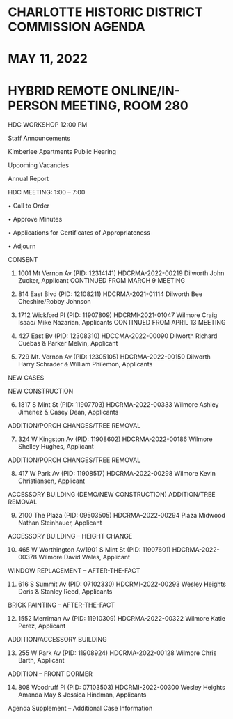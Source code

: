 # CHARLOTTE HISTORIC DISTRICT COMMISSION AGENDA

# MAY 11, 2022

# HYBRID REMOTE ONLINE/IN-PERSON MEETING, ROOM 280

HDC WORKSHOP 12:00 PM

Staff Announcements

Kimberlee Apartments Public Hearing

Upcoming Vacancies

Annual Report

HDC MEETING: 1:00 – 7:00

• Call to Order

• Approve Minutes

• Applications for Certificates of Appropriateness

• Adjourn

CONSENT

1. 1001 Mt Vernon Av (PID: 12314141)
HDCRMA-2022-00219
Dilworth
John Zucker, Applicant
CONTINUED FROM MARCH 9 MEETING

2. 814 East Blvd (PID: 12108211)
HDCRMA-2021-01114
Dilworth
Bee Cheshire/Robby Johnson

3. 1712 Wickford Pl (PID: 11907809)
HDCRMI-2021-01047
Wilmore
Craig Isaac/ Mike Nazarian, Applicants
CONTINUED FROM APRIL 13 MEETING

4. 427 East Bv (PID: 12308310)
HDCCMA-2022-00090
Dilworth
Richard Cuebas & Parker Melvin, Applicant

5. 729 Mt. Vernon Av (PID: 12305105)
HDCRMA-2022-00150
Dilworth
Harry Schrader & William Philemon, Applicants

NEW CASES

NEW CONSTRUCTION

6. 1817 S Mint St (PID: 11907703)
HDCRMA-2022-00333
Wilmore
Ashley Jimenez & Casey Dean, Applicants

ADDITION/PORCH CHANGES/TREE REMOVAL

7. 324 W Kingston Av (PID: 11908602)
HDCRMA-2022-00186
Wilmore
Shelley Hughes, Applicant

ADDITION/PORCH CHANGES/TREE REMOVAL

8. 417 W Park Av (PID: 11908517)
HDCRMA-2022-00298
Wilmore
Kevin Christiansen, Applicant

ACCESSORY BUILDING (DEMO/NEW CONSTRUCTION) ADDITION/TREE REMOVAL

9. 2100 The Plaza (PID: 09503505)
HDCRMA-2022-00294
Plaza Midwood
Nathan Steinhauer, Applicant

ACCESSORY BUILDING – HEIGHT CHANGE

10. 465 W Worthington Av/1901 S Mint St (PID: 11907601)
HDCRMA-2022-00378
Wilmore
David Wales, Applicant

WINDOW REPLACEMENT – AFTER-THE-FACT

11. 616 S Summit Av (PID: 07102330)
HDCRMI-2022-00293
Wesley Heights
Doris & Stanley Reed, Applicants

BRICK PAINTING – AFTER-THE-FACT

12. 1552 Merriman Av (PID: 11910309)
HDCRMA-2022-00322
Wilmore
Katie Perez, Applicant

ADDITION/ACCESSORY BUILDING

13. 255 W Park Av (PID: 11908924)
HDCRMA-2022-00128
Wilmore
Chris Barth, Applicant

ADDITION – FRONT DORMER

14. 808 Woodruff Pl (PID: 07103503)
HDCRMI-2022-00300
Wesley Heights
Amanda May & Jessica Hindman, Applicants

Agenda Supplement – Additional Case Information
